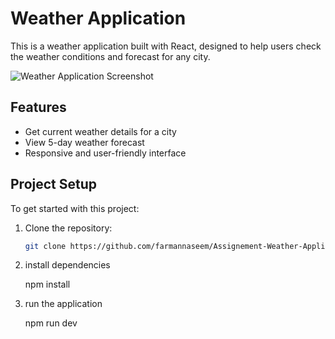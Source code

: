 # Weather Application

This is a weather application built with React, designed to help users check the weather conditions and forecast for any city. 


![Weather Application Screenshot](https://raw.githubusercontent.com/farmannaseem/Assignement-Weather-Application/main/src/assets/ScreenShot(91).png)


## Features

- Get current weather details for a city
- View 5-day weather forecast
- Responsive and user-friendly interface

## Project Setup

To get started with this project:

1. Clone the repository:
   ```bash
   git clone https://github.com/farmannaseem/Assignement-Weather-Application.git

2. install dependencies

   npm install
   
4. run the application

    npm run dev

